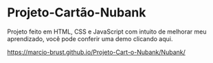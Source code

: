# Projeto-Cartão-Nubank

Projeto feito em HTML, CSS e JavaScript com intuito de melhorar meu aprendizado, você pode conferir uma demo clicando aqui.

https://marcio-brust.github.io/Projeto-Cart-o-Nubank/Nubank/
